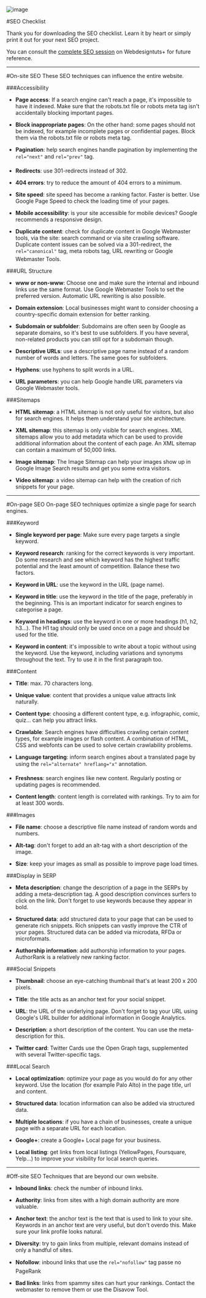 ![image](http://f.cl.ly/items/1F0y2N1W3V1M1v2m2k1C/wdtuts-logo.png)

#SEO Checklist

Thank you for downloading the SEO checklist. Learn it by heart or simply print it out for your next SEO project.

You can consult the [complete SEO session](http://webdesign.tutsplus.com/sessions/seo-fundamentals-for-web-designers/) on Webdesigntuts+ for future reference.

***

#On-site SEO
These SEO techniques can influence the entire website.

###Accessibility
- **Page access**: If a search engine can't reach a page, it's impossible to have it indexed. Make sure that the robots.txt file or robots meta tag isn't accidentally blocking important pages.

- **Block inappropriate pages**: On the other hand: some pages should not be indexed, for example incomplete pages or confidential pages. Block them via the robots.txt file or robots meta tag.

- **Pagination**: help search engines handle pagination by implementing the `rel="next"` and `rel="prev"` tag.

- **Redirects**: use 301-redirects instead of 302. 

- **404 errors**: try to reduce the amount of 404 errors to a minimum.

- **Site speed**: site speed has become a ranking factor. Faster is better. Use Google Page Speed to check the loading time of your pages.

- **Mobile accessibility**: is your site accessible for mobile devices? Google recommends a responsive design.

- **Duplicate content**: check for duplicate content in Google Webmaster tools, via the site: search command or via site crawling software. Duplicate content issues can be solved via a 301-redirect, the `rel="canonical"` tag, meta robots tag, URL rewriting or Google Webmaster Tools. 

###URL Structure
- **www or non-www**: Choose one and make sure the internal and inbound links use the same format. Use Google Webmaster Tools to set the preferred version. Automatic URL rewriting is also possible.

- **Domain extension**: Local businesses might want to consider choosing a country-specific domain extension for better ranking. 

- **Subdomain or subfolder**: Subdomains are often seen by Google as separate domains, so it's best to use subfolders. If you have several, non-related products you can still opt for a subdomain though.

- **Descriptive URLs**: use a descriptive page name instead of a random number of words and letters. The same goes for subfolders. 

- **Hyphens**: use hyphens to split words in a URL. 

- **URL parameters**: you can help Google handle URL parameters via Google Webmaster tools.

###Sitemaps

- **HTML sitemap**: a HTML sitemap is not only useful for visitors, but also for search engines. It helps them understand your site architecture. 

- **XML sitemap**: this sitemap is only visible for search engines. XML sitemaps allow you to add metadata which can be used to provide additional information about the content of each page. An XML sitemap can contain a maximum of 50,000 links.

- **Image sitemap**: The Image Sitemap can help your images show up in Google Image Search results and get you some extra visitors. 

- **Video sitemap**: a video sitemap can help with the creation of rich snippets for your page. 

***

#On-page SEO
On-page SEO techniques optimize a single page for search engines.

###Keyword

- **Single keyword per page**: Make sure every page targets a single keyword. 

- **Keyword research**: ranking for the correct keywords is very important. Do some research and see which keyword has the highest traffic potential and the least amount of competition. Balance these two factors. 

- **Keyword in URL**: use the keyword in the URL (page name).

- **Keyword in title**: use the keyword in the title of the page, preferably in the beginning. This is an important indicator for search engines to categorise a page. 

- **Keyword in headings**: use the keyword in one or more headings (h1, h2, h3...). The H1 tag should only be used once on a page and should be used for the title.

- **Keyword in content**: it's impossible to write about a topic without using the keyword. Use the keyword, including variations and synonyms throughout the text. Try to use it in the first paragraph too. 

###Content

- **Title**: max. 70 characters long.

- **Unique value**: content that provides a unique value attracts link naturally. 

- **Content type**: choosing a different content type, e.g. infographic, comic, quiz... can help you attract links. 

- **Crawlable**: Search engines have difficulties crawling certain content types, for example images or flash content. A combination of HTML, CSS and webfonts can be used to solve certain crawlability problems. 

- **Language targeting**: inform search engines about a translated page by using the `rel="alternate" hreflang="x"` annotation.

- **Freshness**: search engines like new content. Regularly posting or updating pages is recommended.

- **Content length**: content length is correlated with rankings. Try to aim for at least 300 words.


###Images

- **File name**: choose a descriptive file name instead of random words and numbers. 

- **Alt-tag**: don't forget to add an alt-tag with a short description of the image. 

- **Size**: keep your images as small as possible to improve page load times.

###Display in SERP

- **Meta description**: change the description of a page in the SERPs by adding a meta-description tag. A good description convinces surfers to click on the link. Don't forget to use keywords because they appear in bold. 

- **Structured data**: add structured data to your page that can be used to generate rich snippets. Rich snippets can vastly improve the CTR of your pages. Structured data can be added via microdata, RFDa or microformats. 

- **Authorship information**: add authorship information to your pages. AuthorRank is a relatively new ranking factor.

###Social Snippets

- **Thumbnail**: choose an eye-catching thumbnail that's at least 200 x 200 pixels. 

- **Title**: the title acts as an anchor text for your social snippet. 

- **URL**: the URL of the underlying page. Don't forget to tag your URL using Google's URL builder for additional information in Google Analytics. 

- **Description**: a short description of the content. You can use the meta-description for this. 

- **Twitter card**: Twitter Cards use the Open Graph tags, supplemented with several Twitter-specific tags. 

###Local Search

- **Local optimization**: optimize your page as you would do for any other keyword. Use the location (for example Palo Alto) in the page title, url and content. 

- **Structured data**: location information can also be added via structured data. 

- **Multiple locations**: if you have a chain of businesses, create a unique page with a separate URL for each location. 

- **Google+**: create a Google+ Local page for your business.

- **Local listing**: get links from local listings (YellowPages, Foursquare, Yelp...) to improve your visibility for local search queries. 

***

#Off-site SEO
Techniques that are beyond our own website.

- **Inbound links**: check the number of inbound links. 

- **Authority**: links from sites with a high domain authority are more valuable.

- **Anchor text**: the anchor text is the text that is used to link to your site. Keywords in an anchor text are very useful, but don't overdo this. Make sure your link profile looks natural. 

- **Diversity**: try to gain links from multiple, relevant domains instead of only a handful of sites.

- **Nofollow**: inbound links that use the `rel="nofollow"` tag passe no PageRank 

- **Bad links**: links from spammy sites can hurt your rankings. Contact the webmaster to remove them or use the Disavow Tool. 

